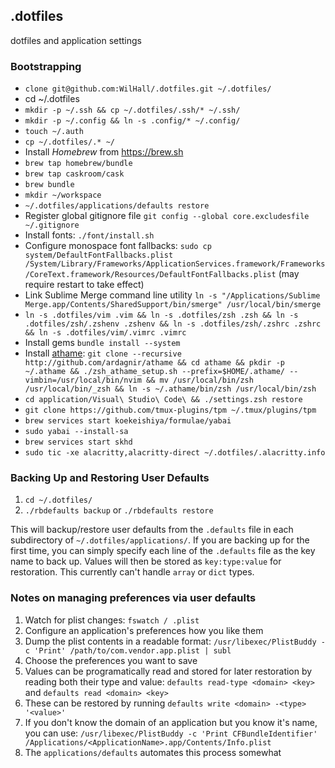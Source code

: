 ## .dotfiles
dotfiles and application settings

### Bootstrapping
 *  `clone git@github.com:WilHall/.dotfiles.git ~/.dotfiles/`
 *  cd ~/.dotfiles
 *  `mkdir -p ~/.ssh && cp ~/.dotfiles/.ssh/* ~/.ssh/`
 *  `mkdir -p ~/.config && ln -s .config/* ~/.config/`
 *  `touch ~/.auth`
 *  `cp ~/.dotfiles/.* ~/`
 *  Install *Homebrew* from https://brew.sh
 *  `brew tap homebrew/bundle`
 *  `brew tap caskroom/cask`
 *  `brew bundle`
 *  `mkdir ~/workspace`
 *  `~/.dotfiles/applications/defaults restore`
 *  Register global gitignore file `git config --global core.excludesfile ~/.gitignore`
 *  Install fonts: `./font/install.sh`
 *  Configure monospace font fallbacks: `sudo cp system/DefaultFontFallbacks.plist /System/Library/Frameworks/ApplicationServices.framework/Frameworks/CoreText.framework/Resources/DefaultFontFallbacks.plist` (may require restart to take effect)
 *  Link Sublime Merge command line utility `ln -s "/Applications/Sublime Merge.app/Contents/SharedSupport/bin/smerge" /usr/local/bin/smerge`
 *  `ln -s .dotfiles/vim .vim && ln -s .dotfiles/zsh .zsh && ln -s .dotfiles/zsh/.zshenv .zshenv && ln -s .dotfiles/zsh/.zshrc .zshrc && ln -s .dotfiles/vim/.vimrc .vimrc`
 * Install gems `bundle install --system`
 * Install [athame](https://github.com/ardagnir/athame#option-2-the-safest-method-install-a-local-copy-of-zsh): `git clone --recursive http://github.com/ardagnir/athame && cd athame && pkdir -p ~/.athame && ./zsh_athame_setup.sh --prefix=$HOME/.athame/ --vimbin=/usr/local/bin/nvim && mv /usr/local/bin/zsh /usr/local/bin/_zsh && ln -s ~/.athame/bin/zsh /usr/local/bin/zsh`
 * `cd application/Visual\ Studio\ Code\ && ./settings.zsh restore`
 * `git clone https://github.com/tmux-plugins/tpm ~/.tmux/plugins/tpm`
 * `brew services start koekeishiya/formulae/yabai`
 * `sudo yabai --install-sa`
 * `brew services start skhd`
 * `sudo tic -xe alacritty,alacritty-direct ~/.dotfiles/.alacritty.info`

### Backing Up and Restoring User Defaults
1. `cd ~/.dotfiles/`
2. `./rbdefaults backup` or `./rbdefaults restore`

This will backup/restore user defaults from the `.defaults` file in each subdirectory of `~/.dotfiles/applications/`. If you are backing up for the first time, you can simply specify each line of the `.defaults` file as the key name to back up. Values will then be stored as `key:type:value` for restoration. This currently can't handle `array` or `dict` types.

### Notes on managing preferences via user defaults
1. Watch for plist changes: `fswatch / .plist`
2. Configure an application's preferences how you like them
3. Dump the plist contents in a readable format: `/usr/libexec/PlistBuddy -c 'Print' /path/to/com.vendor.app.plist | subl`
4. Choose the preferences you want to save
5. Values can be programatically read and stored for later restoration by reading both their type and value: `defaults read-type <domain> <key>` and `defaults read <domain> <key>`
6. These can be restored by running `defaults write <domain> -<type> '<value>'`
7. If you don't know the domain of an application but you know it's name, you can use: `/usr/libexec/PlistBuddy -c 'Print CFBundleIdentifier' /Applications/<ApplicationName>.app/Contents/Info.plist`
8. The `applications/defaults` automates this process somewhat
